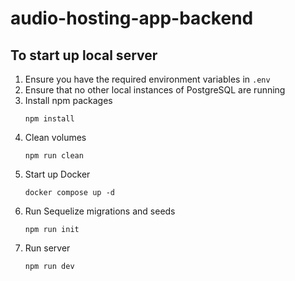 # audio-hosting-app-backend

## To start up local server
1. Ensure you have the required environment variables in `.env`
2. Ensure that no other local instances of PostgreSQL are running
3. Install npm packages
    ```
    npm install
    ```
4. Clean volumes
    ```
    npm run clean
    ```
5. Start up Docker
    ```
    docker compose up -d
    ```
6. Run Sequelize migrations and seeds
    ```
    npm run init
    ```
7. Run server
    ```
    npm run dev
    ```